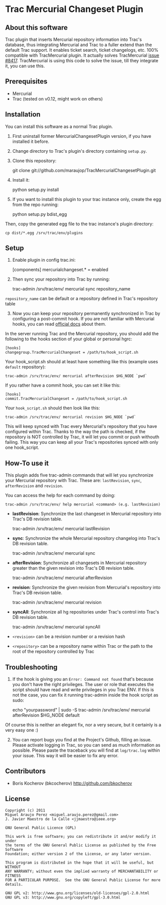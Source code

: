 # Trac Mercurial Changeset Plugin

## About this software 

Trac plugin that inserts Mercurial repository information into Trac's database, thus integrating Mercurial and Trac to a fuller extend than the default Trac support. It enables ticket search, ticket changelogs, etc. 100% compatible with TracMercurial plugin. It actually solves TracMercurial <a href="http://trac.edgewall.org/ticket/8417">issue #8417</a>. TracMercurial is using this code to solve the issue, till they integrate it, you can use this.

## Prerequisites

 * Mercurial
 * Trac (tested on v0.12, might work on others)

## Installation

You can install this software as a normal Trac plugin.

1. First uninstall former MercurialChangesetPlugin version, if you have installed it before.
2. Change directory to Trac's plugin's directory containing ``setup.py``.
3. Clone this repository:

    git clone git://github.com/maraujop/TracMercurialChangesetPlugin.git

4. Install it:

    python setup.py install

5. If you want to install this plugin to your trac instance only, create the egg from the repo running:

    python setup.py bdist_egg

Then, copy the generated egg file to the trac instance's plugin directory:

    cp dist/*.egg /srv/trac/env/plugins

## Setup

1. Enable plugin in config trac.ini:

    [components]
    mercurialchangeset.* = enabled

2. Then sync your repository into Trac by running:

   trac-admin /srv/trac/env/ mercurial sync repository_name

``repository_name`` can be default or a repository defined in Trac's repository table

3. Now you can keep your repository permanently synchronized in Trac by configuring a post-commit hook. If you are not familiar with Mercurial hooks, you can read <a href="http://www.selenic.com/mercurial/hgrc.5.html#hooks">official docs</a> about them.

In the server running Trac and the Mercurial repository, you should add the following to the hooks section of your global or personal hgrc:

    [hooks]
	changegroup.TracMercurialChangeset = /path/to/hook_script.sh
	
Your hook_script.sh should at least have something like this (example uses ``default`` repository):

	trac-admin /srv/trac/env/ mercurial afterRevision $HG_NODE `pwd`

If you rather have a commit hook, you can set it like this:

    [hooks]
	commit.TracMercurialChangeset = /path/to/hook_script.sh

Your ``hook_script.sh`` should then look like this:

    trac-admin /srv/trac/env/ mercurial revision $HG_NODE `pwd`

This will keep synced with Trac every Mercurial's repository that you have configured within Trac. Thanks to the way the path is checked, if the repository is NOT controlled by Trac, it will let you commit or push withouth failing. This way you can keep all your Trac's repositories synced with only one hook_script.

## How-To use it
 
This plugin adds five trac-admin commands that will let you synchronize your Mercurial repository with Trac. These are: ``lastRevision``, ``sync``, ``afterRevision`` and ``revision``.

You can access the help for each command by doing:

    trac-admin /srv/trac/env/ help mercurial <command> (e.g. lastRevision)

* **lastRevision**: Synchronize the last changeset in Mercurial repository into Trac's DB revision table. 
    
    trac-admin /srv/trac/env/ mercurial lastRevision <repository>

* **sync**: Synchronize the whole Mercurial repository changelog into Trac's DB revision table. 

    trac-admin /srv/trac/env/ mercurial sync <repository>

* **afterRevision**: Synchronize all changesets in Mercurial repository greater than the given revision into Trac's DB revision table.
    
    trac-admin /srv/trac/env/ mercurial afterRevision <revision> <repository>

* **revision**: Synchronize the given revision from Mercurial's repository into Trac's DB revision table.
    
    trac-admin /srv/trac/env/ mercurial revision <revision> <repository>

* **syncAll**: Synchronize all hg repositories under Trac's control into Trac's DB revision table.

    trac-admin /srv/trac/env/ mercurial syncAll

* ``<revision>`` can be a revision number or a revision hash
* ``<repository>`` can be a repository name within Trac or the path to the root of the repository controlled by Trac


## Troubleshooting

1. If the hook is giving you an ``Error: Command not found`` that's because you don't have the right privileges. The user or role that executes the script should have read and write privileges in you Trac ENV. If this is not the case, you can fix it running trac-admin inside the hook script as sudo:
		
	echo "yourpassword" | sudo -S trac-admin /srv/trac/env/ mercurial afterRevision $HG_NODE default

Of course this is neither an elegant fix, nor a very secure, but it certainly is a very easy one :) 

2. You can report bugs you find at the Project's Github, filling an issue. Please activate logging in Trac, so you can send as much information as possible. Please paste the traceback you will find at ``log/trac.log`` within your issue. This way it will be easier to fix any error. 

## Contributors

* Boris Kocherov (bkcocherov) http://github.com/bkocherov

## License

    Copyright (c) 2011
    Miguel Araujo Perez <miguel.araujo.perez@gmail.com>
    J. Javier Maestro de la Calle <jjmaestro@ieee.org>

    GNU General Public Licence (GPL)

    This work is free software; you can redistribute it and/or modify it under
    the terms of the GNU General Public License as published by the Free Software
    Foundation; either version 2 of the License, or any later version.

    This program is distributed in the hope that it will be useful, but WITHOUT
    ANY WARRANTY; without even the implied warranty of MERCHANTABILITY or FITNESS
    FOR A PARTICULAR PURPOSE.  See the GNU General Public License for more
    details.

    GNU GPL v2: http://www.gnu.org/licenses/old-licenses/gpl-2.0.html
    GNU GPL v3: http://www.gnu.org/copyleft/gpl-3.0.html
